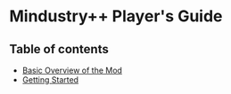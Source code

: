 # Mindustry++ Player's Guide
## Table of contents
- [Basic Overview of the Mod](./overview.md)
- [Getting Started](./getting_started.md)
